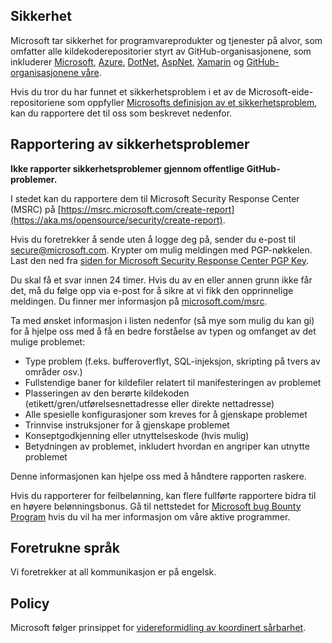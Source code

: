 <!-- BEGIN MICROSOFT SECURITY.MD V0.0.8 BLOCK -->

## <a name="security"></a>Sikkerhet

Microsoft tar sikkerhet for programvareprodukter og tjenester på alvor, som omfatter alle kildekoderepositorier styrt av GitHub-organisasjonene, som inkluderer [Microsoft](https://github.com/microsoft), [Azure](https://github.com/Azure), [DotNet](https://github.com/dotnet), [AspNet](https://github.com/aspnet), [Xamarin](https://github.com/xamarin) og [GitHub-organisasjonene våre](https://opensource.microsoft.com/).

Hvis du tror du har funnet et sikkerhetsproblem i et av de Microsoft-eide-repositoriene som oppfyller [Microsofts definisjon av et sikkerhetsproblem](https://aka.ms/opensource/security/definition), kan du rapportere det til oss som beskrevet nedenfor.

## <a name="reporting-security-issues"></a>Rapportering av sikkerhetsproblemer

**Ikke rapporter sikkerhetsproblemer gjennom offentlige GitHub-problemer.**

I stedet kan du rapportere dem til Microsoft Security Response Center (MSRC) på [https://msrc.microsoft.com/create-report](https://aka.ms/opensource/security/create-report).

Hvis du foretrekker å sende uten å logge deg på, sender du e-post til [secure@microsoft.com](mailto:secure@microsoft.com).  Krypter om mulig meldingen med PGP-nøkkelen. Last den ned fra [siden for Microsoft Security Response Center PGP Key](https://aka.ms/opensource/security/pgpkey).

Du skal få et svar innen 24 timer. Hvis du av en eller annen grunn ikke får det, må du følge opp via e-post for å sikre at vi fikk den opprinnelige meldingen. Du finner mer informasjon på [microsoft.com/msrc](https://aka.ms/opensource/security/msrc). 

Ta med ønsket informasjon i listen nedenfor (så mye som mulig du kan gi) for å hjelpe oss med å få en bedre forståelse av typen og omfanget av det mulige problemet:

  * Type problem (f.eks. bufferoverflyt, SQL-injeksjon, skripting på tvers av områder osv.)
  * Fullstendige baner for kildefiler relatert til manifesteringen av problemet
  * Plasseringen av den berørte kildekoden (etikett/gren/utførelsesnettadresse eller direkte nettadresse)
  * Alle spesielle konfigurasjoner som kreves for å gjenskape problemet
  * Trinnvise instruksjoner for å gjenskape problemet
  * Konseptgodkjenning eller utnyttelseskode (hvis mulig)
  * Betydningen av problemet, inkludert hvordan en angriper kan utnytte problemet

Denne informasjonen kan hjelpe oss med å håndtere rapporten raskere.

Hvis du rapporterer for feilbelønning, kan flere fullførte rapportere bidra til en høyere belønningsbonus. Gå til nettstedet for [Microsoft bug Bounty Program](https://aka.ms/opensource/security/bounty) hvis du vil ha mer informasjon om våre aktive programmer.

## <a name="preferred-languages"></a>Foretrukne språk

Vi foretrekker at all kommunikasjon er på engelsk.

## <a name="policy"></a>Policy

Microsoft følger prinsippet for [videreformidling av koordinert sårbarhet](https://aka.ms/opensource/security/cvd).

<!-- END MICROSOFT SECURITY.MD BLOCK -->
